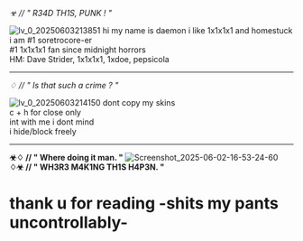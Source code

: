 *☣ // " R34D TH1S, PUNK ! "*

![lv_0_20250603213851](https://github.com/user-attachments/assets/b3754458-2e82-4b0f-bc1b-560c8069aee3)
hi my name is daemon i like 1x1x1x1 and homestuck<br>
i am #1 soretrocore-er<br>
#1 1x1x1x1 fan since midnight horrors<br>
HM: Dave Strider, 1x1x1x1, 1xdoe, pepsicola<br>

------------------------------

*♢ // " Is that such a crime ? "*

![lv_0_20250603214150](https://github.com/user-attachments/assets/ff04c3d8-ba34-44be-95cd-0f39f4c2ea9a)
dont copy my skins<br>
c + h for close only<br>
int with me i dont mind<br>
i hide/block freely

------------------------------

**☣♢ // " Where doing it man. "**
![Screenshot_2025-06-02-16-53-24-60](https://github.com/user-attachments/assets/93adf70e-013f-41d2-ab3c-7edb62b5581b)
**♢☣ // " WH3R3 M4K1NG TH1S H4P3N. "**

# thank u for reading -shits my pants uncontrollably-
